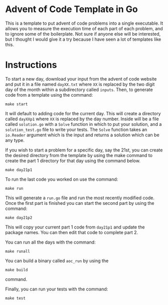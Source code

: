 # Advent of Code Template in Go

This is a template to put advent of code problems into a single executable. It
allows you to measure the execution time of each part of each problem, and to
ignore some of the boilerplate. Not sure if anyone else will be interested, but
I thought I would give it a try because I have seen a lot of templates like
this.

# Instructions

To start a new day, download your input from the advent of code website and put
it in a file named `dayXX.txt` where `XX` is replaced by the two digit day of
the month within a subdirectory called `inputs`. Then, to generate code from a
template using the command:

```
make start
```

It will default to adding code for the current day. This will create a
directory called `dayXXp1` where `XX` is replaced by the day number. Inside
will be a file called `solution.go` with a `Solve` function in which to put
your solution, and a `solution_test.go` file to write your tests. The `Solve`
function takes an `io.Reader` argument which is the input and returns a
solution which can be any type.

If you wish to start a problem for a specific day, say the 21st, you can create
the desired directory from the template by using the make command to create the
part 1 directory for that day using the command below.

```
make day21p1
```

To run the last code you worked on use the command:

```
make run
```

This will generate a `run.go` file and run the most recently modified code. Once
the first part is finished you can start the second part by using the command:

```
make day21p2
```

This will copy your current part 1 code from `day21p1` and update the package
names. You can then edit that code to complete part 2.

You can run all the days with the command:

```
make runall
```

You can build a binary called `aoc_run` by using the

```
make build
```

command.

Finally, you can run your tests with the command:

```
make test
```

